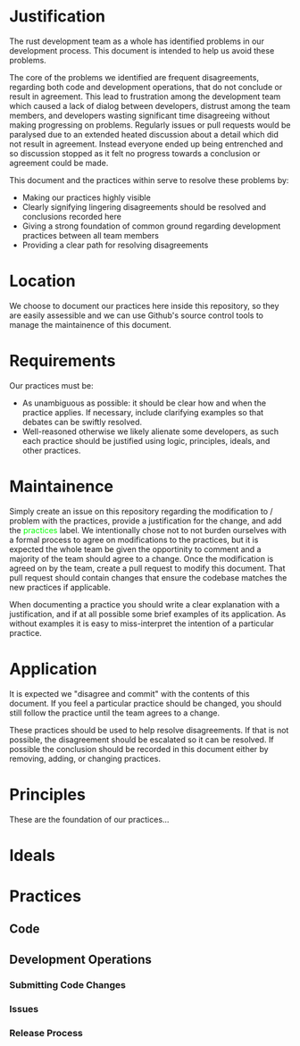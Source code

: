 # Justification

The rust development team as a whole has identified problems in our development process. This document is intended to help us avoid these problems.

The core of the problems we identified are frequent disagreements, regarding both code and development operations, that do not conclude or result in agreement. This lead to frustration among the development team which caused a lack of dialog between developers, distrust among the team members, and developers wasting significant time disagreeing without making progressing on problems. Regularly issues or pull requests would be paralysed due to an extended heated discussion about a detail which did not result in agreement. Instead everyone ended up being entrenched and so discussion stopped as it felt no progress towards a conclusion or agreement could be made.

This document and the practices within serve to resolve these problems by:
- Making our practices highly visible
- Clearly signifying lingering disagreements should be resolved and conclusions recorded here
- Giving a strong foundation of common ground regarding development practices between all team members
- Providing a clear path for resolving disagreements

# Location

We choose to document our practices here inside this repository, so they are easily assessible and we can use Github's source control tools to manage the maintainence of this document.

# Requirements

Our practices must be:
- As unambiguous as possible: it should be clear how and when the practice applies. If necessary, include clarifying examples so that debates can be swiftly resolved.
- Well-reasoned otherwise we likely alienate some developers, as such each practice should be justified using logic, principles, ideals, and other practices.

# Maintainence

Simply create an issue on this repository regarding the modification to / problem with the practices, provide a justification for the change, and add the <span style="color:rgb(0,255,0)">practices</span> label. We intentionally chose not to not burden ourselves with a formal process to agree on modifications to the practices, but it is expected the whole team be given the opportinity to comment and a majority of the team should agree to a change. Once the modification is agreed on by the team, create a pull request to modify this document. That pull request should contain changes that ensure the codebase matches the new practices if applicable.

When documenting a practice you should write a clear explanation with a justification, and if at all possible some brief examples of its application. As without examples it is easy to miss-interpret the intention of a particular practice.

# Application

It is expected we "disagree and commit" with the contents of this document. If you feel a particular practice should be changed, you should still follow the practice until the team agrees to a change.

These practices should be used to help resolve disagreements. If that is not possible, the disagreement should be escalated so it can be resolved. If possible the conclusion should be recorded in this document either by removing, adding, or changing practices.

# Principles

These are the foundation of our practices...

# Ideals

# Practices

## Code

## Development Operations

### Submitting Code Changes

### Issues

### Release Process
